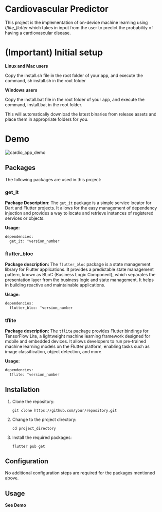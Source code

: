 # Cardiovascular Predictor 

This project is the implementation of on-device machine learning using *tflite_flutter* which takes in input from the user to predict the probability of having a cardiovascular disease.

# (Important) Initial setup
**Linux and Mac users**

Copy the install.sh file in the root folder of your app, and execute the command, sh install.sh in the root folder

**Windows users**

Copy the install.bat file in the root folder of your app, and execute the command, install.bat in the root folder.

This will automatically download the latest binaries from release assets and place them in appropriate folders for you.

# Demo
![cardio_app_demo](https://user-images.githubusercontent.com/42701343/212425392-db40f736-5a59-4eac-9939-adc852af0941.gif)

## Packages

The following packages are used in this project:

### get_it

**Package Description:** The `get_it` package is a simple service locator for Dart and Flutter projects. It allows for the easy management of dependency injection and provides a way to locate and retrieve instances of registered services or objects.

**Usage:**

```dart
dependencies:
  get_it: ^version_number
```

### flutter_bloc

**Package description:** The `flutter_bloc` package is a state management library for Flutter applications. It provides a predictable state management pattern, known as BLoC (Business Logic Component), which separates the presentation layer from the business logic and state management. It helps in building reactive and maintainable applications.

**Usage:**

```dart
dependencies:
  flutter_bloc: ^version_number
```

### tflite

**Package description:** The `tflite` package provides Flutter bindings for TensorFlow Lite, a lightweight machine learning framework designed for mobile and embedded devices. It allows developers to run pre-trained machine learning models on the Flutter platform, enabling tasks such as image classification, object detection, and more.

**Usage:**

```dart
dependencies:
  tflite: ^version_number
```

## Installation

1. Clone the repository:

   ```shell
   git clone https://github.com/your/repository.git
   ```

2. Change to the project directory:

   ```shell
   cd project_directory
   ```

3. Install the required packages:

   ```shell
   flutter pub get
   ```

## Configuration

No additional configuration steps are required for the packages mentioned above.

## Usage

**See Demo**
